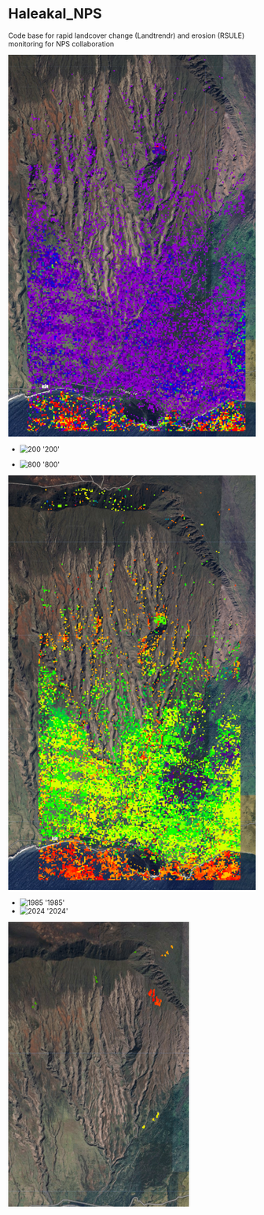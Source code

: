 # Haleakal_NPS

Code base for rapid landcover change (Landtrendr) and erosion (RSULE) monitoring for NPS collaboration


![Magintude of Disturbance](mag.png)

- ![200](https://placehold.co/15x15/9400D3/9400D3.png) '200'
<!---
#- ![#4B0082](https://placehold.co/15x15/4B0082/4B00825.png) '#4B0082'
#- ![#0000FF](https://placehold.co/15x15/0000FF/0000FF.png) '#0000FF'
#- ![#00FF00](https://placehold.co/15x15/00FF00/00FF00.png) '#00FF00'
#- ![#FFFF00](https://placehold.co/15x15/FFFF00/FFFF00.png) '#FFFF00'
#- ![#FF7F00](https://placehold.co/15x15/FF7F00/FF7F00.png) '#FF7F00'
-->
- ![800](https://placehold.co/15x15/FF0000/FF0000.png) '800'

![Year of Distrubance](yod.png)
- ![1985](https://placehold.co/15x15/9400D3/9400D3.png) '1985'
- ![2024](https://placehold.co/15x15/FF0000/FF0000.png) '2024'


![RSULE](RSULE.png)
